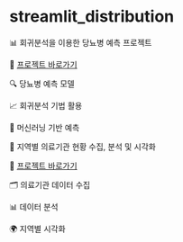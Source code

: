 # streamlit_distribution

📊 회귀분석을 이용한 당뇨병 예측 프로젝트

🔗 [프로젝트 바로가기](https://appdistribution-kmux58esnfdwpmkymqtj4r.streamlit.app)

🔍 당뇨병 예측 모델

📈 회귀분석 기법 활용

🤖 머신러닝 기반 예측



🏥 지역별 의료기관 현황 수집, 분석 및 시각화

🔗 [프로젝트 바로가기](https://appdistribution-8hxhekazndn4kdzy2rnvvt.streamlit.app)

🗂️ 의료기관 데이터 수집

📊 데이터 분석

🌍 지역별 시각화
